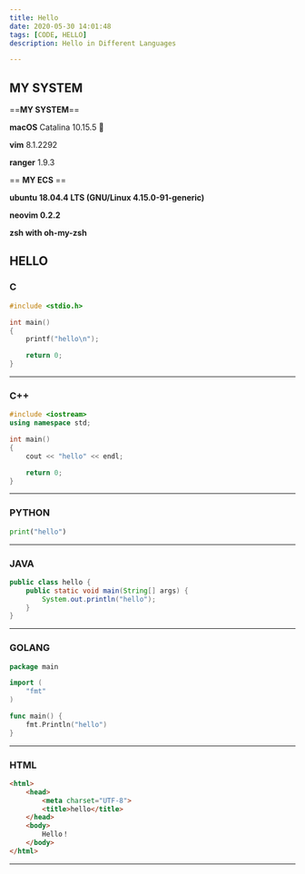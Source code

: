 ```yaml
---
title: Hello
date: 2020-05-30 14:01:48
tags: [CODE, HELLO]
description: Hello in Different Languages

---
```


## MY SYSTEM

==**MY SYSTEM**==

**macOS** Catalina 10.15.5 

**vim** 8.1.2292

**ranger** 1.9.3

== **MY ECS** ==

**ubuntu 18.04.4 LTS (GNU/Linux 4.15.0-91-generic)**

**neovim 0.2.2**

**zsh with oh-my-zsh**

## HELLO

### C

```c
#include <stdio.h>

int main()
{
    printf("hello\n");

    return 0;
}
```

---

### C++

```cpp
#include <iostream>
using namespace std;

int main()
{
    cout << "hello" << endl;

    return 0;
}
```


---

### PYTHON


```python
print("hello")
```


---

### JAVA


```java
public class hello {
    public static void main(String[] args) {
        System.out.println("hello");
    }
}
```


---

### GOLANG


```go
package main

import (
	"fmt"
)

func main() {
	fmt.Println("hello")
}
```


---

### HTML


```html
<html>
    <head>
        <meta charset="UTF-8">
        <title>hello</title>
    </head>
    <body>
        Hello！
    </body>
</html>
```


---

